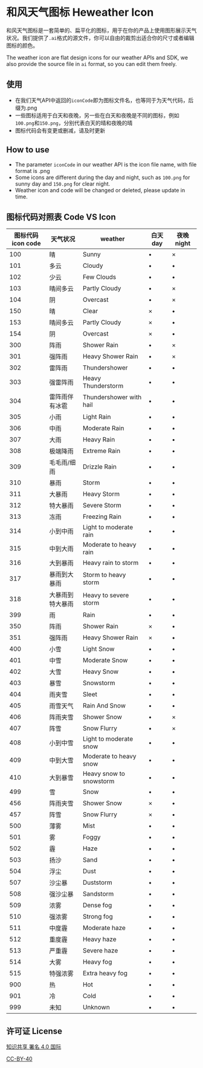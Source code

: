 # 和风天气图标 Heweather Icon

和风天气图标是一套简单的、扁平化的图标，用于在你的产品上使用图形展示天气状况。我们提供了`.ai`格式的源文件，你可以自由的裁剪出适合你的尺寸或者编辑图标的颜色。

The weather icon are flat design icons for our weather APIs and SDK, we also provide the source file in `ai` format, so you can edit them freely.

## 使用

- 在我们天气API中返回的`iconCode`即为图标文件名，也等同于为天气代码，后缀为.png
- 一些图标适用于白天和夜晚，另一些在白天和夜晚是不同的图标，例如`100.png`和`150.png`，分别代表白天的晴和夜晚的晴
- 图标代码会有变更或删减，请及时更新

## How to use

- The parameter `iconCode` in our weather API is the icon file name, with file format is .png
- Some icons are different during the day and night, such as `100.png` for sunny day and `150.png` for clear night.
- Weather icon and code will be changed or deleted, please update in time.

## 图标代码对照表 Code VS Icon

| 图标代码 icon code | 天气状况         | weather                 | 白天 day | 夜晚 night |
| ------------------ | ---------------- | ----------------------- | -------- | ---------- |
| 100                | 晴               | Sunny                   | &bull;   | &times;    |
| 101                | 多云             | Cloudy                  | &bull;   | &bull;     |
| 102                | 少云             | Few Clouds              | &bull;   | &bull;     |
| 103                | 晴间多云         | Partly Cloudy           | &bull;   | &times;    |
| 104                | 阴               | Overcast                | &bull;   | &times;    |
| 150                | 晴               | Clear                   | &times;  | &bull;     |
| 153                | 晴间多云         | Partly Cloudy           | &times;  | &bull;     |
| 154                | 阴               | Overcast                | &times;  | &bull;     |
| 300                | 阵雨             | Shower Rain             | &bull;   | &times;    |
| 301                | 强阵雨           | Heavy Shower Rain       | &bull;   | &times;    |
| 302                | 雷阵雨           | Thundershower           | &bull;   | &bull;     |
| 303                | 强雷阵雨         | Heavy Thunderstorm      | &bull;   | &bull;     |
| 304                | 雷阵雨伴有冰雹   | Thundershower with hail | &bull;   | &bull;     |
| 305                | 小雨             | Light Rain              | &bull;   | &bull;     |
| 306                | 中雨             | Moderate Rain           | &bull;   | &bull;     |
| 307                | 大雨             | Heavy Rain              | &bull;   | &bull;     |
| 308                | 极端降雨         | Extreme Rain            | &bull;   | &bull;     |
| 309                | 毛毛雨/细雨      | Drizzle Rain            | &bull;   | &bull;     |
| 310                | 暴雨             | Storm                   | &bull;   | &bull;     |
| 311                | 大暴雨           | Heavy Storm             | &bull;   | &bull;     |
| 312                | 特大暴雨         | Severe Storm            | &bull;   | &bull;     |
| 313                | 冻雨             | Freezing Rain           | &bull;   | &bull;     |
| 314                | 小到中雨         | Light to moderate rain  | &bull;   | &bull;     |
| 315                | 中到大雨         | Moderate to heavy rain  | &bull;   | &bull;     |
| 316                | 大到暴雨         | Heavy rain to storm     | &bull;   | &bull;     |
| 317                | 暴雨到大暴雨     | Storm to heavy storm    | &bull;   | &bull;     |
| 318                | 大暴雨到特大暴雨 | Heavy to severe storm   | &bull;   | &bull;     |
| 399                | 雨               | Rain                    | &bull;   | &bull;     |
| 350                | 阵雨             | Shower Rain             | &times;  | &bull;     |
| 351                | 强阵雨           | Heavy Shower Rain       | &times;  | &bull;     |
| 400                | 小雪             | Light Snow              | &bull;   | &bull;     |
| 401                | 中雪             | Moderate Snow           | &bull;   | &bull;     |
| 402                | 大雪             | Heavy Snow              | &bull;   | &bull;     |
| 403                | 暴雪             | Snowstorm               | &bull;   | &bull;     |
| 404                | 雨夹雪           | Sleet                   | &bull;   | &bull;     |
| 405                | 雨雪天气         | Rain And Snow           | &bull;   | &bull;     |
| 406                | 阵雨夹雪         | Shower Snow             | &bull;   | &times;    |
| 407                | 阵雪             | Snow Flurry             | &bull;   | &times;    |
| 408                | 小到中雪         | Light to moderate snow  | &bull;   | &bull;     |
| 409                | 中到大雪         | Moderate to heavy snow  | &bull;   | &bull;     |
| 410                | 大到暴雪         | Heavy snow to snowstorm | &bull;   | &bull;     |
| 499                | 雪               | Snow                    | &bull;   | &bull;     |
| 456                | 阵雨夹雪         | Shower Snow             | &times;  | &bull;     |
| 457                | 阵雪             | Snow Flurry             | &times;  | &bull;     |
| 500                | 薄雾             | Mist                    | &bull;   | &bull;     |
| 501                | 雾               | Foggy                   | &bull;   | &bull;     |
| 502                | 霾               | Haze                    | &bull;   | &bull;     |
| 503                | 扬沙             | Sand                    | &bull;   | &bull;     |
| 504                | 浮尘             | Dust                    | &bull;   | &bull;     |
| 507                | 沙尘暴           | Duststorm               | &bull;   | &bull;     |
| 508                | 强沙尘暴         | Sandstorm               | &bull;   | &bull;     |
| 509                | 浓雾             | Dense fog               | &bull;   | &bull;     |
| 510                | 强浓雾           | Strong fog              | &bull;   | &bull;     |
| 511                | 中度霾           | Moderate haze           | &bull;   | &bull;     |
| 512                | 重度霾           | Heavy haze              | &bull;   | &bull;     |
| 513                | 严重霾           | Severe haze             | &bull;   | &bull;     |
| 514                | 大雾             | Heavy fog               | &bull;   | &bull;     |
| 515                | 特强浓雾         | Extra heavy fog         | &bull;   | &bull;     |
| 900                | 热               | Hot                     | &bull;   | &bull;     |
| 901                | 冷               | Cold                    | &bull;   | &bull;     |
| 999                | 未知             | Unknown                 | &bull;   | &bull;     |

## 许可证 License

[知识共享 署名 4.0 国际](https://creativecommons.org/licenses/by/4.0/deed.zh)

[CC-BY-40](http://creativecommons.org/licenses/by/4.0/)
